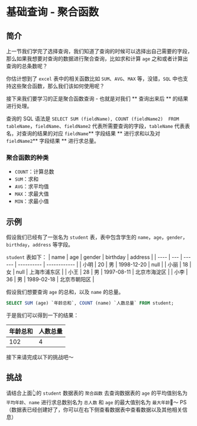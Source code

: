 # 基础查询 - 聚合函数

## 简介

上一节我们学完了选择查询，我们知道了查询的时候可以选择出自己需要的字段，那么如果我想要对查询的数据进行聚合查询，比如求和计算 `age` 之和或者计算出查询的总条数呢？

你估计想到了 `excel` 表中的相关函数比如 `SUM`、`AVG`、`MAX` 等，没错，`SQL` 中也支持这些聚合函数，那么我们该如何使用呢？

接下来我们要学习的正是聚合函数查询 - 也就是对我们 ** 查询出来后 ** 的结果进行处理。

查询的 SQL 语法是 `SELECT SUM (fieldName), COUNT (fieldName2)  FROM tableName`，`fieldName`、`fieldName2` 代表所需要查询的字段，`tableName` 代表表名，对查询的结果的对应 `fieldName`** 字段结果 ** 进行求和以及对 `fieldName2`** 字段结果 ** 进行求总量。

### 聚合函数的种类

- `COUNT`：计算总数
- `SUM`：求和
- `AVG`：求平均值
- `MAX`：求最大值
- `MIN`：求最小值

## 示例

假设我们已经有了一张名为 `student` 表，表中包含学生的 `name`，`age`，`gender`，`birthday`，`address` 等字段。

`student` 表如下：
| name | age | gender | birthday | address |
| ---- | --- | ------ | ---------- | ------------ |
| 小明 | 20 | 男 | 1998-12-20 | null |
| 小丽 | 18 | 女 | null | 上海市浦东区 |
| 小王 | 28 | 男 | 1997-08-11 | 北京市海淀区 |
| 小李 | 36 | 男 | 1989-02-18 | 北京市朝阳区 |

假设我们想要查询 `age` 的总和，以及 `name` 的总量。

```sql
SELECT SUM (age) `年龄总和`, COUNT (name) `人数总量` FROM student;
```

于是我们可以得到一下的结果：

| 年龄总和 | 人数总量 |
| -------- | -------- |
| 102      | 4        |

接下来请完成以下的挑战吧～

## 挑战

请结合上面👆的 `student` 数据表的 `聚合函数` 去查询数据表的 `age` 的平均值别名为 `平均年龄`、`name` 进行求总数别名为 `总人数` 和 `age` 的最大值别名为 `最大年龄`🌈～
PS（数据表已经创建好了，你可以在右下侧查看数据表中查看数据以及其他相关信息）
